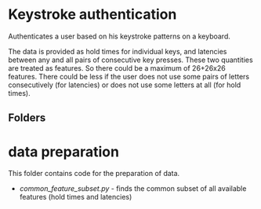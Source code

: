 # Keystroke authentication #
Authenticates a user based on his keystroke patterns on a keyboard.

The data is provided as hold times for individual keys, and latencies between any and all pairs of consecutive key presses. These two quantities are treated as features. So there could be a maximum of 26+26x26 features. There could be less if the user does not use some pairs of letters consecutively (for latencies) or does not use some letters at all (for hold times). 

## Folders ##
# data preparation #

This folder contains code for the preparation of data.
* *common_feature_subset.py* - finds the common subset of all available features (hold times and latencies)
